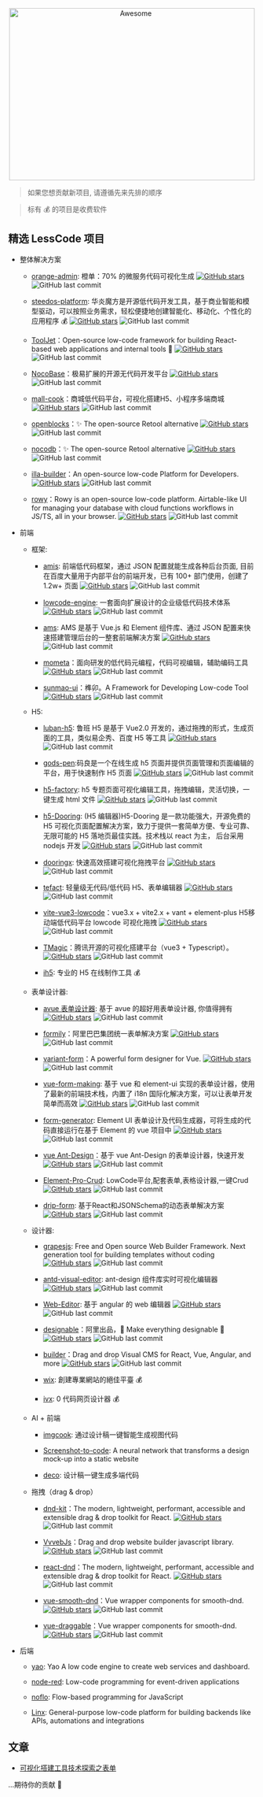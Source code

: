 <div align="center">
  <img width="500" height="350" src="./logo.svg" alt="Awesome">
</div>

> 如果您想贡献新项目, 请遵循先来先排的顺序

> 标有 💰 的项目是收费软件

## 精选 LessCode 项目

- 整体解决方案

  - [orange-admin](https://gitee.com/orangeform/orange-admin): 橙单：70% 的微服务代码可视化生成 [![GitHub stars](https://img.shields.io/github/stars/orange-form/orange-admin)](https://github.com/orange-form/orange-admin) ![GitHub last commit](https://img.shields.io/github/last-commit/orange-form/orange-admin?label=%E6%9C%80%E5%90%8E%E6%9B%B4%E6%96%B0%E6%97%B6%E9%97%B4)

  - [steedos-platform](https://github.com/steedos/steedos-platform/): 华炎魔方是开源低代码开发工具，基于商业智能和模型驱动，可以按照业务需求，轻松便捷地创建智能化、移动化、个性化的应用程序 💰 [![GitHub stars](https://img.shields.io/github/stars/steedos/steedos-platform)](https://github.com/steedos/steedos-platform) ![GitHub last commit](https://img.shields.io/github/last-commit/steedos/steedos-platform?label=%E6%9C%80%E5%90%8E%E6%9B%B4%E6%96%B0%E6%97%B6%E9%97%B4)

  - [ToolJet](https://github.com/ToolJet/ToolJet)：Open-source low-code framework for building React-based web applications and internal tools 🚀 [![GitHub stars](https://img.shields.io/github/stars/ToolJet/ToolJet)](https://github.com/ToolJet/ToolJet) ![GitHub last commit](https://img.shields.io/github/last-commit/ToolJet/ToolJet?label=%E6%9C%80%E5%90%8E%E6%9B%B4%E6%96%B0%E6%97%B6%E9%97%B4)

  - [NocoBase](https://cn.nocobase.com/)：极易扩展的开源无代码开发平台 [![GitHub stars](https://img.shields.io/github/stars/nocobase/nocobase)](https://github.com/nocobase/nocobase) ![GitHub last commit](https://img.shields.io/github/last-commit/nocobase/nocobase?label=%E6%9C%80%E5%90%8E%E6%9B%B4%E6%96%B0%E6%97%B6%E9%97%B4)

  - [mall-cook](https://github.com/wangyuan389/mall-cook)：商城低代码平台，可视化搭建H5、小程序多端商城 [![GitHub stars](https://img.shields.io/github/stars/wangyuan389/mall-cook)](https://github.com/wangyuan389/mall-cook) ![GitHub last commit](https://img.shields.io/github/last-commit/wangyuan389/mall-cook?label=%E6%9C%80%E5%90%8E%E6%9B%B4%E6%96%B0%E6%97%B6%E9%97%B4)

  - [openblocks](https://github.com/openblocks-dev/openblocks)：✨ The open-source Retool alternative [![GitHub stars](https://img.shields.io/github/stars/openblocks-dev/openblocks)](https://github.com/openblocks-dev/openblocks) ![GitHub last commit](https://img.shields.io/github/last-commit/openblocks-dev/openblocks?label=%E6%9C%80%E5%90%8E%E6%9B%B4%E6%96%B0%E6%97%B6%E9%97%B4)

  - [nocodb](https://github.com/nocodb/nocodb)：✨ The open-source Retool alternative [![GitHub stars](https://img.shields.io/github/stars/nocodb/nocodb)](https://github.com/nocodb/nocodb) ![GitHub last commit](https://img.shields.io/github/last-commit/nocodb/nocodb?label=%E6%9C%80%E5%90%8E%E6%9B%B4%E6%96%B0%E6%97%B6%E9%97%B4)
  
  - [illa-builder](https://github.com/illacloud/illa-builder)：An open-source low-code Platform for Developers. [![GitHub stars](https://img.shields.io/github/stars/illacloud/illa-builder)](https://github.com/illacloud/illa-builder) ![GitHub last commit](https://img.shields.io/github/last-commit/illacloud/illa-builder?label=%E6%9C%80%E5%90%8E%E6%9B%B4%E6%96%B0%E6%97%B6%E9%97%B4)

  - [rowy](https://github.com/rowyio/rowy)：Rowy is an open-source low-code platform. Airtable-like UI for managing your database with cloud functions workflows in JS/TS, all in your browser. [![GitHub stars](https://img.shields.io/github/stars/rowyio/rowy)](https://github.com/rowyio/rowy) ![GitHub last commit](https://img.shields.io/github/last-commit/rowyio/rowy?label=%E6%9C%80%E5%90%8E%E6%9B%B4%E6%96%B0%E6%97%B6%E9%97%B4)
  
- 前端

  - 框架:

    - [amis](https://github.com/baidu/amis): 前端低代码框架，通过 JSON 配置就能生成各种后台页面, 目前在百度大量用于内部平台的前端开发，已有 100+ 部门使用，创建了 1.2w+ 页面 [![GitHub stars](https://img.shields.io/github/stars/baidu/amis)](https://github.com/baidu/amis) ![GitHub last commit](https://img.shields.io/github/last-commit/baidu/amis?label=%E6%9C%80%E5%90%8E%E6%9B%B4%E6%96%B0%E6%97%B6%E9%97%B4)

    - [lowcode-engine](https://github.com/alibaba/lowcode-engine): 一套面向扩展设计的企业级低代码技术体系 [![GitHub stars](https://img.shields.io/github/stars/alibaba/lowcode-engine)](https://github.com/alibaba/lowcode-engine) ![GitHub last commit](https://img.shields.io/github/last-commit/alibaba/lowcode-engine?label=%E6%9C%80%E5%90%8E%E6%9B%B4%E6%96%B0%E6%97%B6%E9%97%B4)

    - [ams](https://github.com/vipshop/ams): AMS 是基于 Vue.js 和 Element 组件库、通过 JSON 配置来快速搭建管理后台的一整套前端解决方案 [![GitHub stars](https://img.shields.io/github/stars/vipshop/ams)](https://github.com/vipshop/ams) ![GitHub last commit](https://img.shields.io/github/last-commit/vipshop/ams?label=%E6%9C%80%E5%90%8E%E6%9B%B4%E6%96%B0%E6%97%B6%E9%97%B4)

    - [mometa](https://github.com/imcuttle/mometa)：面向研发的低代码元编程，代码可视编辑，辅助编码工具 [![GitHub stars](https://img.shields.io/github/stars/imcuttle/mometa)](https://github.com/imcuttle/mometa) ![GitHub last commit](https://img.shields.io/github/last-commit/imcuttle/mometa?label=%E6%9C%80%E5%90%8E%E6%9B%B4%E6%96%B0%E6%97%B6%E9%97%B4)

    - [sunmao-ui](https://github.com/smartxworks/sunmao-ui)：榫卯。A Framework for Developing Low-code Tool [![GitHub stars](https://img.shields.io/github/stars/smartxworks/sunmao-ui)](https://github.com/smartxworks/sunmao-ui) ![GitHub last commit](https://img.shields.io/github/last-commit/smartxworks/sunmao-ui?label=%E6%9C%80%E5%90%8E%E6%9B%B4%E6%96%B0%E6%97%B6%E9%97%B4)


  - H5:

    - [luban-h5](https://github.com/ly525/luban-h5): 鲁班 H5 是基于 Vue2.0 开发的，通过拖拽的形式，生成页面的工具，类似易企秀、百度 H5 等工具 [![GitHub stars](https://img.shields.io/github/stars/ly525/luban-h5)](https://github.com/ly525/luban-h5) ![GitHub last commit](https://img.shields.io/github/last-commit/vipshop/ams?label=%E6%9C%80%E5%90%8E%E6%9B%B4%E6%96%B0%E6%97%B6%E9%97%B4)
    
    - [gods-pen](https://github.com/ymm-tech/gods-pen):码良是一个在线生成 h5 页面并提供页面管理和页面编辑的平台，用于快速制作 H5 页面 [![GitHub stars](https://img.shields.io/github/stars/ymm-tech/gods-pen)](https://github.com/ymm-tech/gods-pen) ![GitHub last commit](https://img.shields.io/github/last-commit/ymm-tech/gods-pen?label=%E6%9C%80%E5%90%8E%E6%9B%B4%E6%96%B0%E6%97%B6%E9%97%B4)

    - [h5-factory](https://github.com/yangyuji/h5-factory): h5 专题页面可视化编辑工具，拖拽编辑，灵活切换，一键生成 html 文件 [![GitHub stars](https://img.shields.io/github/stars/yangyuji/h5-factory)](https://github.com/yangyuji/h5-factory) ![GitHub last commit](https://img.shields.io/github/last-commit/yangyuji/h5-factory?label=%E6%9C%80%E5%90%8E%E6%9B%B4%E6%96%B0%E6%97%B6%E9%97%B4)

    - [h5-Dooring](https://github.com/MrXujiang/h5-Dooring): (H5 编辑器)H5-Dooring 是一款功能强大，开源免费的 H5 可视化页面配置解决方案，致力于提供一套简单方便、专业可靠、无限可能的 H5 落地页最佳实践。技术栈以 react 为主， 后台采用 nodejs 开发 [![GitHub stars](https://img.shields.io/github/stars/MrXujiang/h5-Dooring)](https://github.com/MrXujiang/h5-Dooring) ![GitHub last commit](https://img.shields.io/github/last-commit/MrXujiang/h5-Dooring?label=%E6%9C%80%E5%90%8E%E6%9B%B4%E6%96%B0%E6%97%B6%E9%97%B4)

    - [dooringx](https://github.com/H5-Dooring/dooringx): 快速高效搭建可视化拖拽平台 [![GitHub stars](https://img.shields.io/github/stars/H5-Dooring/dooringx)](https://github.com/MrXujiangH5-Dooring/dooringx) ![GitHub last commit](https://img.shields.io/github/last-commit/H5-Dooring/dooringx?label=%E6%9C%80%E5%90%8E%E6%9B%B4%E6%96%B0%E6%97%B6%E9%97%B4)

    - [tefact](https://github.com/staringos/tefact): 轻量级无代码/低代码 H5、表单编辑器 [![GitHub stars](https://img.shields.io/github/stars/staringos/tefact)](https://github.com/staringos/tefact) ![GitHub last commit](https://img.shields.io/github/last-commit/staringos/tefact?label=%E6%9C%80%E5%90%8E%E6%9B%B4%E6%96%B0%E6%97%B6%E9%97%B4)

    - [vite-vue3-lowcode](https://github.com/buqiyuan/vite-vue3-lowcode)：vue3.x + vite2.x + vant + element-plus H5移动端低代码平台 lowcode 可视化拖拽 [![GitHub stars](https://img.shields.io/github/stars/buqiyuan/vite-vue3-lowcode)](https://github.com/buqiyuan/vite-vue3-lowcode) ![GitHub last commit](https://img.shields.io/github/last-commit/buqiyuan/vite-vue3-lowcode?label=%E6%9C%80%E5%90%8E%E6%9B%B4%E6%96%B0%E6%97%B6%E9%97%B4)

    - [TMagic](https://github.com/Tencent/tmagic-editor)：腾讯开源的可视化搭建平台（vue3 + Typescript）。 [![GitHub stars](https://img.shields.io/github/stars/Tencent/tmagic-editor)](https://github.com/Tencent/tmagic-editor) ![GitHub last commit](https://img.shields.io/github/last-commit/Tencent/tmagic-editor?label=%E6%9C%80%E5%90%8E%E6%9B%B4%E6%96%B0%E6%97%B6%E9%97%B4)

    - [ih5](http://www.ih5.cn/editor3): 专业的 H5 在线制作工具 💰

  - 表单设计器:

    - [avue 表单设计器](https://github.com/sscfaith/avue-form-design): 基于 avue 的超好用表单设计器, 你值得拥有 [![GitHub stars](https://img.shields.io/github/stars/sscfaith/avue-form-design)](https://github.com/sscfaith/avue-form-design)  ![GitHub last commit](https://img.shields.io/github/last-commit/sscfaith/avue-form-design?label=%E6%9C%80%E5%90%8E%E6%9B%B4%E6%96%B0%E6%97%B6%E9%97%B4)

    - [formily](https://github.com/alibaba/formily)：阿里巴巴集团统一表单解决方案 [![GitHub stars](https://img.shields.io/github/stars/alibaba/formily)](https://github.com/alibaba/formily) ![GitHub last commit](https://img.shields.io/github/last-commit/alibaba/formily?label=%E6%9C%80%E5%90%8E%E6%9B%B4%E6%96%B0%E6%97%B6%E9%97%B4)

    - [variant-form](https://github.com/vform666/variant-form)：A powerful form designer for Vue. [![GitHub stars](https://img.shields.io/github/stars/vform666/variant-form)](https://github.com/vform666/variant-form) ![GitHub last commit](https://img.shields.io/github/last-commit/vform666/variant-form?label=%E6%9C%80%E5%90%8E%E6%9B%B4%E6%96%B0%E6%97%B6%E9%97%B4)

    - [vue-form-making](https://github.com/GavinZhuLei/vue-form-making): 基于 vue 和 element-ui 实现的表单设计器，使用了最新的前端技术栈，内置了 i18n 国际化解决方案，可以让表单开发简单而高效 [![GitHub stars](https://img.shields.io/github/stars/GavinZhuLei/vue-form-making)](https://github.com/GavinZhuLei/vue-form-making) ![GitHub last commit](https://img.shields.io/github/last-commit/GavinZhuLei/vue-form-making?label=%E6%9C%80%E5%90%8E%E6%9B%B4%E6%96%B0%E6%97%B6%E9%97%B4)

    - [form-generator](https://github.com/JakHuang/form-generator): Element UI 表单设计及代码生成器，可将生成的代码直接运行在基于 Element 的 vue 项目中 [![GitHub stars](https://img.shields.io/github/stars/JakHuang/form-generator)](https://github.com/JakHuang/form-generator) ![GitHub last commit](https://img.shields.io/github/last-commit/JakHuang/form-generator?label=%E6%9C%80%E5%90%8E%E6%9B%B4%E6%96%B0%E6%97%B6%E9%97%B4)

    - [vue Ant-Design](https://github.com/Kchengz/k-form-design)：基于 vue Ant-Design 的表单设计器，快速开发 [![GitHub stars](https://img.shields.io/github/stars/Kchengz/k-form-design)](https://github.com/Kchengz/k-form-design) ![GitHub last commit](https://img.shields.io/github/last-commit/Kchengz/k-form-design?label=%E6%9C%80%E5%90%8E%E6%9B%B4%E6%96%B0%E6%97%B6%E9%97%B4)

    - [Element-Pro-Crud](https://github.com/BoBoooooo/Element-Pro-Crud): LowCode平台,配套表单,表格设计器,一键Crud [![GitHub stars](https://img.shields.io/github/stars/BoBoooooo/Element-Pro-Crud)](https://github.com/BoBoooooo/Element-Pro-Crud) ![GitHub last commit](https://img.shields.io/github/last-commit/BoBoooooo/Element-Pro-Crud?label=%E6%9C%80%E5%90%8E%E6%9B%B4%E6%96%B0%E6%97%B6%E9%97%B4)
 
    - [drip-form](https://github.com/JDFED/drip-form): 基于React和JSONSchema的动态表单解决方案 [![GitHub stars](https://img.shields.io/github/stars/JDFED/drip-form)](https://github.com/JDFED/drip-form) ![GitHub last commit](https://img.shields.io/github/last-commit/JDFED/drip-form?label=%E6%9C%80%E5%90%8E%E6%9B%B4%E6%96%B0%E6%97%B6%E9%97%B4)

  - 设计器:

    - [grapesjs](https://github.com/artf/grapesjs): Free and Open source Web Builder Framework. Next generation tool for building templates without coding [![GitHub stars](https://img.shields.io/github/stars/artf/grapesjs)](https://github.com/artf/grapesjs) ![GitHub last commit](https://img.shields.io/github/last-commit/artf/grapesjs?label=%E6%9C%80%E5%90%8E%E6%9B%B4%E6%96%B0%E6%97%B6%E9%97%B4)

    - [antd-visual-editor](https://github.com/xinyu198736/antd-visual-editor): ant-design 组件库实时可视化编辑器 [![GitHub stars](https://img.shields.io/github/stars/xinyu198736/antd-visual-editor)](https://github.com/xinyu198736/antd-visual-editor) ![GitHub last commit](https://img.shields.io/github/last-commit/xinyu198736/antd-visual-editor?label=%E6%9C%80%E5%90%8E%E6%9B%B4%E6%96%B0%E6%97%B6%E9%97%B4)

    - [Web-Editor](https://github.com/bojue/Web-Editor): 基于 angular 的 web 编辑器 [![GitHub stars](https://img.shields.io/github/stars/artf/grapesjs)](https://github.com/artf/grapesjs) ![GitHub last commit](https://img.shields.io/github/last-commit/artf/grapesjs?label=%E6%9C%80%E5%90%8E%E6%9B%B4%E6%96%B0%E6%97%B6%E9%97%B4)

    - [designable](https://github.com/alibaba/designable)：阿里出品，🧩 Make everything designable 🧩 [![GitHub stars](https://img.shields.io/github/stars/alibaba/designable)](https://github.com/alibaba/designable) ![GitHub last commit](https://img.shields.io/github/last-commit/alibaba/designable?label=%E6%9C%80%E5%90%8E%E6%9B%B4%E6%96%B0%E6%97%B6%E9%97%B4)
    
    - [builder](https://github.com/BuilderIO/builder)：Drag and drop Visual CMS for React, Vue, Angular, and more [![GitHub stars](https://img.shields.io/github/stars/BuilderIO/builder)](https://github.com/BuilderIO/builder) ![GitHub last commit](https://img.shields.io/github/last-commit/BuilderIO/builder?label=%E6%9C%80%E5%90%8E%E6%9B%B4%E6%96%B0%E6%97%B6%E9%97%B4)
    
    - [wix](https://wix.com): 創建專業網站的絕佳平臺 💰

    - [ivx](https://www.ivx.cn/): 0 代码网页设计器 💰

  - AI + 前端
    - [imgcook](https://github.com/taofed/imgcook): 通过设计稿一键智能生成视图代码

    - [Screenshot-to-code](https://github.com/emilwallner/Screenshot-to-code): A neural network that transforms a design mock-up into a static website

    - [deco](https://deco-preview.jd.com/): 设计稿一键生成多端代码
    
  - 拖拽（drag & drop）

    - [dnd-kit](https://github.com/clauderic/dnd-kit)：The modern, lightweight, performant, accessible and extensible drag & drop toolkit for React. [![GitHub stars](https://img.shields.io/github/stars/clauderic/dnd-kit)](https://github.com/clauderic/dnd-kit) ![GitHub last commit](https://img.shields.io/github/last-commit/clauderic/dnd-kit?label=%E6%9C%80%E5%90%8E%E6%9B%B4%E6%96%B0%E6%97%B6%E9%97%B4)

    - [VvvebJs](https://github.com/givanz/VvvebJs)：Drag and drop website builder javascript library. [![GitHub stars](https://img.shields.io/github/stars/givanz/VvvebJs)](https://github.com/givanz/VvvebJs) ![GitHub last commit](https://img.shields.io/github/last-commit/givanz/VvvebJs?label=%E6%9C%80%E5%90%8E%E6%9B%B4%E6%96%B0%E6%97%B6%E9%97%B4)

    - [react-dnd](https://github.com/react-dnd/react-dnd)：The modern, lightweight, performant, accessible and extensible drag & drop toolkit for React. [![GitHub stars](https://img.shields.io/github/stars/react-dnd/react-dnd)](https://github.com/react-dnd/react-dnd) ![GitHub last commit](https://img.shields.io/github/last-commit/react-dnd/react-dnd?label=%E6%9C%80%E5%90%8E%E6%9B%B4%E6%96%B0%E6%97%B6%E9%97%B4)

    - [vue-smooth-dnd](https://github.com/kutlugsahin/vue-smooth-dnd)：Vue wrapper components for smooth-dnd. [![GitHub stars](https://img.shields.io/github/stars/kutlugsahin/vue-smooth-dnd)](https://github.com/kutlugsahin/vue-smooth-dnd) ![GitHub last commit](https://img.shields.io/github/last-commit/kutlugsahin/vue-smooth-dnd?label=%E6%9C%80%E5%90%8E%E6%9B%B4%E6%96%B0%E6%97%B6%E9%97%B4)

    - [vue-draggable](https://github.com/Vivify-Ideas/vue-draggable)：Vue wrapper components for smooth-dnd. [![GitHub stars](https://img.shields.io/github/stars/Vivify-Ideas/vue-draggable)](https://github.com/Vivify-Ideas/vue-draggable) ![GitHub last commit](https://img.shields.io/github/last-commit/Vivify-Ideas/vue-draggable?label=%E6%9C%80%E5%90%8E%E6%9B%B4%E6%96%B0%E6%97%B6%E9%97%B4)


- 后端
  - [yao](https://github.com/YaoApp/yao): Yao A low code engine to create web services and dashboard.

  - [node-red](https://github.com/node-red/node-red): Low-code programming for event-driven applications

  - [noflo](https://github.com/noflo/noflo): Flow-based programming for JavaScript
  
  - [Linx](https://linx.software): General-purpose low-code platform for building backends like APIs, automations and integrations


## 文章

- [可视化搭建工具技术探索之表单](https://juejin.cn/post/6969404225713340423)


...期待你的贡献 💃
